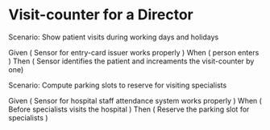 # Visit-counter for a Director

Scenario: Show patient visits during working days and holidays

  Given ( Sensor for entry-card issuer works properly )
  When  ( person enters )
  Then  ( Sensor identifies the patient and increaments the visit-counter by one)

Scenario: Compute parking slots to reserve for visiting specialists

  Given  ( Sensor for hospital staff attendance system works properly )
  When   ( Before specialists visits the hospital )
  Then   ( Reserve the parking slot for specialists )
